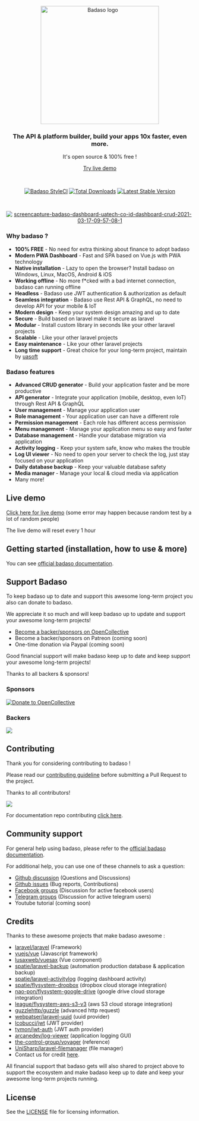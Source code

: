 <p align="center">
  <a href="https://badaso-docs.uatech.co.id/">
    <img src="https://i.ibb.co/tx2NJvD/LOGO-BADASO-5.png" width="318px" alt="Badaso logo" />
  </a>
</p>
<h3 align="center">The API & platform builder, build your apps 10x faster, even more.</h3>
<p align="center">It's open source & 100% free !</p>
<p align="center"><a href="#live-demo">Try live demo</a></p>
<br />

<p align="center">
<a href="https://github.styleci.io/repos/347838630"><img src="https://github.styleci.io/repos/347838630/shield" alt="Badaso StyleCI"></a>
<a href="https://packagist.org/packages/uasoft-indonesia/badaso"><img src="https://img.shields.io/packagist/dt/uasoft-indonesia/badaso" alt="Total Downloads"></a>
<a href="https://packagist.org/packages/uasoft-indonesia/badaso"><img src="https://img.shields.io/packagist/v/uasoft-indonesia/badaso" alt="Latest Stable Version"></a>
</p>


<br>

<p align="center">
  <a href="https://badaso-docs.uatech.co.id/">
    <img src="https://i.ibb.co/n6LwwRw/Screen-Shot-2021-07-29-at-11-30-41.png" alt="screencapture-badaso-dashboard-uatech-co-id-dashboard-crud-2021-03-17-09-57-08-1" />
  </a>
</p>

### Why badaso ?

- **100% FREE** - No need for extra thinking about finance to adopt badaso
- **Modern PWA  Dashboard** - Fast and SPA based on Vue.js with PWA technology
- **Native installation** - Lazy to open the browser? Install badaso on Windows, Linux, MacOS, Android & iOS 
- **Working offline** - No more f*cked with a bad internet connection, badaso can running offline
- **Headless** - Badaso use JWT authentication & authorization as default
- **Seamless integration** - Badaso use Rest API & GraphQL, no need to develop API for your mobile & IoT
- **Modern design** - Keep your system design amazing and up to date
- **Secure** - Build based on laravel make it secure as laravel
- **Modular** - Install custom library in seconds like your other laravel projects
- **Scalable** - Like your other laravel projects 
- **Easy maintenance** - Like your other laravel projects 
- **Long time support** - Great choice for your long-term project, maintain by [uasoft](https://soft.uatech.co.id)

### Badaso features 

- **Advanced CRUD generator** - Build your application faster and be more productive 
- **API generator** - Integrate your application (mobile, desktop, even IoT) through Rest API & GraphQL
- **User management** - Manage your application user 
- **Role management** - Your application user can have a different role
- **Permission management** - Each role has different access permission 
- **Menu management** - Manage your application menu so easy and faster 
- **Database management** - Handle your database migration via application 
- **Activity logging** - Keep your system safe, know who makes the trouble 
- **Log UI viewer** - No need to open your server to check the log, just stay focused on your application
- **Daily database backup** - Keep your valuable database safety 
- **Media manager** - Manage your local & cloud media via application 
- Many more!

## Live demo

<a href="https://badaso-demo.uatech.co.id" target="_blank">Click here for live demo</a> (some error may happen because random test by a lot of random people)

The live demo will reset every 1 hour

## Getting started (installation, how to use & more)

You can see <a href="https://badaso-docs.uatech.co.id" target="_blank">official badaso documentation</a>.

## Support Badaso

To keep badaso up to date and support this awesome long-term project you also can donate to badaso.

We appreciate it so much and will keep badaso up to update and support your awesome long-term projects!

- [Become a backer/sponsors on OpenCollective](https://opencollective.com/badaso)
- Become a backer/sponsors on Patreon (coming soon)
- One-time donation via Paypal (coming soon)

Good financial support will make badaso keep up to date and keep support your awesome long-term projects!

Thanks to all backers & sponsors!

### Sponsors

  <a href="https://opencollective.com/vuetify">
    <img src="https://opencollective.com/static/images/become_sponsor.svg" alt="Donate to OpenCollective">
  </a>

### Backers

<a href="https://opencollective.com/badaso#backers" target="_blank"><img src="https://opencollective.com/badaso/backers.svg?width=890"></a>

## Contributing

Thank you for considering contributing to badaso ! 

Please read our [contributing guideline](./CONTRIBUTING.md) before submitting a Pull Request to the project.

Thanks to all contributors!

<a href="https://github.com/uasoft-indonesia/badaso/graphs/contributors"><img src="https://opencollective.com/badaso/contributors.svg?width=890&button=false" /></a>

For documentation repo contributing [click here](https://github.com/uasoft-indonesia/badaso-documentation).

## Community support

For general help using badaso, please refer to the [official badaso documentation](https://badaso-docs.uatech.co.id/docs/). 

For additional help, you can use one of these channels to ask a question:

- [Github discussion](https://github.com/uasoft-indonesia/badaso/discussions) (Questions and Discussions)
- [Github issues](https://github.com/uasoft-indonesia/badaso/issues) (Bug reports, Contributions)
- [Facebook groups](https://facebook.com/groups/badaso) (Discussion for active facebook users)
- [Telegram groups](https://t.me/badaso_developers) (Discussion for active telegram users)
- Youtube tutorial (coming soon)

## Credits

Thanks to these awesome projects that make badaso awesome :

- [laravel/laravel](https://github.com/laravel/laravel) (Framework)
- [vuejs/vue](https://github.com/vuejs/vue) (Javascript framework)
- [lusaxweb/vuesax](https://github.com/lusaxweb/vuesax) (Vue component)
- [spatie/laravel-backup](https://github.com/spatie/laravel-backup) (automation production database & application backup)
- [spatie/laravel-activitylog](https://github.com/spatie/laravel-activitylog) (logging dashboard activity)
- [spatie/flysystem-dropbox](https://github.com/spatie/flysystem-dropbox) (dropbox cloud storage integration)
- [nao-pon/flysystem-google-drive](https://github.com/nao-pon/flysystem-google-drive) (google drive cloud storage integration)
- [league/flysystem-aws-s3-v3](https://github.com/league/flysystem-aws-s3-v3) (aws S3 cloud storage integration)
- [guzzlehttp/guzzle](https://github.com/guzzlehttp/guzzle) (advanced http request)
- [webpatser/laravel-uuid](https://github.com/webpatser/laravel-uuid) (uuid provider)
- [lcobucci/jwt](https://github.com/lcobucci/jwt) (JWT provider)
- [tymon/jwt-auth](https://github.com/tymon/jwt-auth) (JWT auth provider)
- [arcanedev/log-viewer](https://github.com/arcanedev/log-viewer]) (application logging GUI)
- [the-control-group/voyager](https://github.com/the-control-group/voyager) (reference)
- [UniSharp/laravel-filemanager](https://github.com/UniSharp/laravel-filemanager) (file manager)
- Contact us for credit [here](https://t.me/rizkiheryandi).

All financial support that badaso gets will also shared to project above to support the ecosystem and make badaso keep up to date and keep your awesome long-term projects running.

## License

See the [LICENSE](./LICENSE) file for licensing information.
